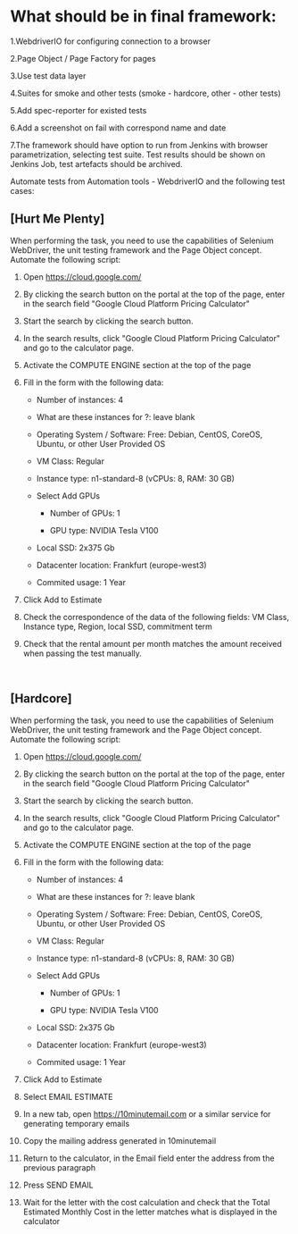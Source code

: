 # What should be in final framework:

1.WebdriverIO for configuring connection to a browser

2.Page Object / Page Factory for pages 

3.Use test data layer

4.Suites for smoke and other tests (smoke - hardcore, other - other tests) 

5.Add spec-reporter for existed tests 

6.Add a screenshot on fail with correspond name and date 

7.The framework should have option to run from Jenkins with browser parametrization, selecting test suite. Test results should be shown on Jenkins Job, test artefacts should be archived. 

Automate tests from Automation tools - WebdriverIO and the following test cases: 

## [Hurt Me Plenty]

 When performing the task, you need to use the capabilities of Selenium WebDriver, the unit testing framework and the Page Object concept. Automate the following script:

1. Open https://cloud.google.com/

2. By clicking the search button on the portal at the top of the page, enter in the search field "Google Cloud Platform Pricing Calculator"

3. Start the search by clicking the search button.

4. In the search results, click "Google Cloud Platform Pricing Calculator" and go to the calculator page.

5. Activate the COMPUTE ENGINE section at the top of the page

6. Fill in the form with the following data:

    * Number of instances: 4

    * What are these instances for ?: leave blank

    * Operating System / Software: Free: Debian, CentOS, CoreOS, Ubuntu, or other User Provided OS

    * VM Class: Regular

    * Instance type: n1-standard-8 (vCPUs: 8, RAM: 30 GB)

    * Select Add GPUs

        * Number of GPUs: 1

        * GPU type: NVIDIA Tesla V100

    * Local SSD: 2x375 Gb

    * Datacenter location: Frankfurt (europe-west3)

    * Commited usage: 1 Year

7. Click Add to Estimate

8. Check the correspondence of the data of the following fields: VM Class, Instance type, Region, local SSD, commitment term

9. Check that the rental amount per month matches the amount received when passing the test manually.

﻿

## [Hardcore]

When performing the task, you need to use the capabilities of Selenium WebDriver, the unit testing framework and the Page Object concept. Automate the following script:

1. Open https://cloud.google.com/

2. By clicking the search button on the portal at the top of the page, enter in the search field "Google Cloud Platform Pricing Calculator"

3. Start the search by clicking the search button.

4. In the search results, click "Google Cloud Platform Pricing Calculator" and go to the calculator page.

5. Activate the COMPUTE ENGINE section at the top of the page

6. Fill in the form with the following data:

    * Number of instances: 4

    * What are these instances for ?: leave blank

    * Operating System / Software: Free: Debian, CentOS, CoreOS, Ubuntu, or other User Provided OS

    * VM Class: Regular

    * Instance type: n1-standard-8 (vCPUs: 8, RAM: 30 GB)

    * Select Add GPUs

        * Number of GPUs: 1

        * GPU type: NVIDIA Tesla V100

    * Local SSD: 2x375 Gb

    * Datacenter location: Frankfurt (europe-west3)

    * Commited usage: 1 Year

7. Click Add to Estimate

8. Select EMAIL ESTIMATE

9. In a new tab, open https://10minutemail.com or a similar service for generating temporary emails

10. Copy the mailing address generated in 10minutemail

11. Return to the calculator, in the Email field enter the address from the previous paragraph

12. Press SEND EMAIL

13. Wait for the letter with the cost calculation and check that the Total Estimated Monthly Cost in the letter matches what is displayed in the calculator

﻿
